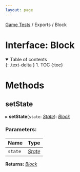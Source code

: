 ```yaml
---
layout: page
---
```


[Game Tests](/scripting/game-tests) / Exports / Block

# Interface: Block

<details id="toc" open markdown="block">
  <summary>
    Table of contents
  </summary>
  {: .text-delta }
1. TOC
{:toc}
</details>

# Methods

## setState

▸ **setState**(`state`: [*State*](state)): [*Block*](block)

### Parameters:

Name | Type |
:------ | :------ |
`state` | [*State*](state) |

**Returns:** [*Block*](block)


